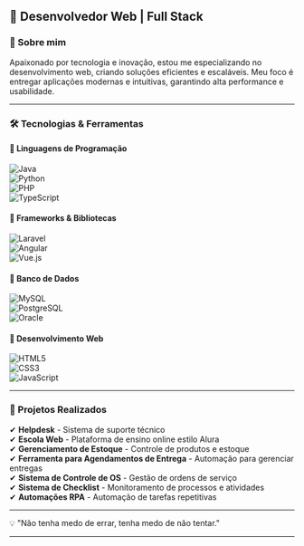 ## 🚀 Desenvolvedor Web | Full Stack  

### 👋 Sobre mim  
Apaixonado por tecnologia e inovação, estou me especializando no desenvolvimento web, criando soluções eficientes e escaláveis. Meu foco é entregar aplicações modernas e intuitivas, garantindo alta performance e usabilidade.  

---

### 🛠️ Tecnologias & Ferramentas  

#### 🔹 Linguagens de Programação  
![Java](https://img.shields.io/badge/Java-%23ED8B00.svg?style=flat&logo=java&logoColor=white)  
![Python](https://img.shields.io/badge/Python-%2314354C.svg?style=flat&logo=python&logoColor=white)  
![PHP](https://img.shields.io/badge/PHP-%23777BB4.svg?style=flat&logo=php&logoColor=white)  
![TypeScript](https://img.shields.io/badge/TypeScript-%23007ACC.svg?style=flat&logo=typescript&logoColor=white)  

#### 🔹 Frameworks & Bibliotecas  
![Laravel](https://img.shields.io/badge/Laravel-%23FF2D20.svg?style=flat&logo=laravel&logoColor=white)  
![Angular](https://img.shields.io/badge/Angular-%23DD0031.svg?style=flat&logo=angular&logoColor=white)  
![Vue.js](https://img.shields.io/badge/Vue.js-%234FC08D.svg?style=flat&logo=vue.js&logoColor=white)  

#### 🔹 Banco de Dados  
![MySQL](https://img.shields.io/badge/MySQL-%2300f.svg?style=flat&logo=mysql&logoColor=white)  
![PostgreSQL](https://img.shields.io/badge/PostgreSQL-%23336791.svg?style=flat&logo=postgresql&logoColor=white)  
![Oracle](https://img.shields.io/badge/Oracle-%23F80000.svg?style=flat&logo=oracle&logoColor=white)  

#### 🔹 Desenvolvimento Web  
![HTML5](https://img.shields.io/badge/HTML5-%23E34F26.svg?style=flat&logo=html5&logoColor=white)  
![CSS3](https://img.shields.io/badge/CSS3-%231572B6.svg?style=flat&logo=css3&logoColor=white)  
![JavaScript](https://img.shields.io/badge/JavaScript-%23F7DF1E.svg?style=flat&logo=javascript&logoColor=black)  

---

### 📌 Projetos Realizados  
✔ **Helpdesk** - Sistema de suporte técnico  
✔ **Escola Web** - Plataforma de ensino online estilo Alura  
✔ **Gerenciamento de Estoque** - Controle de produtos e estoque  
✔ **Ferramenta para Agendamentos de Entrega** - Automação para gerenciar entregas  
✔ **Sistema de Controle de OS** - Gestão de ordens de serviço  
✔ **Sistema de Checklist** - Monitoramento de processos e atividades  
✔ **Automações RPA** - Automação de tarefas repetitivas  

---

💡 "Não tenha medo de errar, tenha medo de não tentar."  

<!--📫 **Entre em contato:**  
[![LinkedIn](https://img.shields.io/badge/LinkedIn-%230077B5.svg?style=flat&logo=linkedin&logoColor=white)](https://www.linkedin.com/in/)  
[![GitHub](https://img.shields.io/badge/GitHub-%23121011.svg?style=flat&logo=github&logoColor=white)](https://github.com/) -->

---
